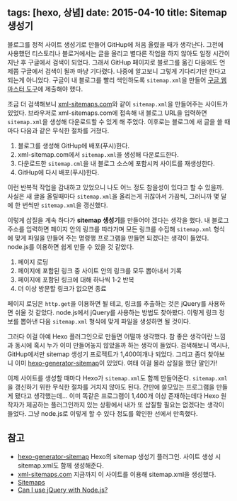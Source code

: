 tags: [hexo, 상념]
date: 2015-04-10
title: Sitemap 생성기
---
블로그를 정적 사이트 생성기로 만들어 GitHup에 처음 올렸을 때가 생각난다. 그전에 사용했던 티스토리나 블로거에서는 글을 올리고 별다른 작업을 하지 않아도 일정 시간이 지난 후 구글에서 검색이 되었다. 그래서 GitHup 페이지로 블로그를 옮긴 다음에도 언제쯤 구글에서 검색이 될까 마냥 기다렸다.<!--more--> 나중에 알고보니 그렇게 기다리기만 한다고 되는게 아니었다. 구글이 내 블로그를 빨리 색인하도록 `sitemap.xml`을 만들어 [구글 웹마스터 도구](https://www.google.com/webmasters/)에 제출해야 했다.

조금 더 검색해보니 [xml-sitemaps.com](https://www.xml-sitemaps.com)와 같이 `sitemap.xml`을 만들어주는 사이트가 있었다. 브라우저로 xml-sitemaps.com에 접속해 내 블로그 URL을 입력하면 `sitemap.xml`을 생성해 다운로드할 수 있게 해 주었다. 이후로는 블로그에 새 글을 쓸 때마다 다음과 같은 무식한 절차를 거쳤다.

1. 블로그를 생성해 GitHup에 배포(푸시)한다.
2. xml-sitemap.com에서 `sitemap.xml`을 생성해 다운로드한다.
3. 다운로드한 `sitemap.cml`을 내 블로그 소스에 포함시켜 사이트를 재생성한다.
4. GitHup에 다시 배포(푸시)한다.

이런 반복적 작업을 감내하고 있었으니 나도 어느 정도 참을성이 있다고 할 수 있을까. 사실은 새 글을 올릴때마다 `sitemap.xml`을 올리는게 귀찮아서 가끔씩, 그러니까 몇 달에 한 번씩만 `sitemap.xml`을 갱신했다.

이렇게 삽질을 계속 하다가 **sitemap 생성기**를 만들어야 겠다는 생각을 했다. 내 블로그 주소를 입력하면 페이지 안의 링크를 따라가며 모든 링크를 수집해 `sitemap.xml` 형식에 맞게 파일을 만들어 주는 명령행 프로그램을 만들면 되겠다는 생각이 들었다. node.js를 이용하면 쉽게 만들 수 있을 것 같았다.

1. 페이지 로딩
2. 페이지에 포함된 링크 중 사이트 안의 링크를 모두 뽑아내서 기록
3. 페이지에 포함된 링크에 대해 하나씩 1-2 반복
4. 더 이상 방문할 링크가 없으면 종료

페이지 로딩은 `http.get`을 이용하면 될 테고, 링크를 추출하는 것은 jQuery를 사용하면 쉬울 것 같았다. node.js에서 jQuery를 사용하는 방법도 찾아봤다. 이렇게 링크 정보를 뽑아낸 다음 `sitemap.xml` 형식에 맞게 파일을 생성하면 될 것이다.

그러다 이걸 아예 Hexo 플러그인으로 만들면 어떨까 생각했다. 참 좋은 생각이란 느낌과 동시에 혹시 누가 이미 만들어놓지 않았을까 하는 생각이 들었다. 검색해보니 역시나, GitHup에서만 sitemap 생성기 프로젝트가 1,400여개나 되었다. 그리고 좀더 찾아보니 이미 [hexo-generator-sitemap](https://github.com/hexojs/hexo-generator-sitemap)이 있었다. 여태 이걸 몰라 삽질을 했단 말인가!

이제 사이트를 생성할 때마다 Hexo가 `sitemap.xml`도 함께 만들어준다. `sitemap.xml`을 갱신하기 위한 무식한 절차를 거치지 않아도 된다. 간만에 쓸모있는 프로그램을 만들게 됐다고 생각했는데... 이미 똑같은 프로그램이 1,400개 이상 존재하는데다 Hexo 원작자가 제공하는 플러그인까지 있는 상황에서 내가 또 삽질할 필요는 없겠다는 생각이 들었다. 그냥 node.js로 이렇게 할 수 있다 정도를 확인한 선에서 만족했다.

## 참고
* [hexo-generator-sitemap](https://github.com/hexojs/hexo-generator-sitemap) Hexo의 sitemap 생성기 플러그인. 사이트 생성 시 sitemap.xml도 함께 생성해준다.
* [xml-sitemaps.com](https://www.xml-sitemaps.com) 지금까지 이 사이트를 이용해 sitemap.xml을 생성했다.
* [Sitemaps](http://en.wikipedia.org/wiki/Sitemaps)
* [Can I use jQuery with Node.js?](http://stackoverflow.com/questions/1801160/can-i-use-jquery-with-node-js)
